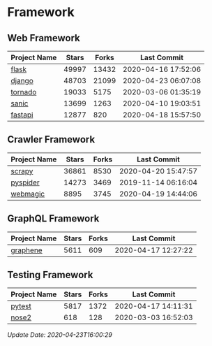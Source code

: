# Framework

## Web Framework

| Project Name | Stars | Forks | Last Commit |
| ------------ | ----- | ----- | ----------- |
| [flask](https://github.com/pallets/flask) | 49997 | 13432 | 2020-04-16 17:52:06 |
| [django](https://github.com/django/django) | 48703 | 21099 | 2020-04-23 06:07:08 |
| [tornado](https://github.com/tornadoweb/tornado) | 19033 | 5175 | 2020-03-06 01:35:19 |
| [sanic](https://github.com/huge-success/sanic) | 13699 | 1263 | 2020-04-10 19:03:51 |
| [fastapi](https://github.com/tiangolo/fastapi) | 12877 | 820 | 2020-04-18 15:57:50 |

## Crawler Framework

| Project Name | Stars | Forks | Last Commit |
| ------------ | ----- | ----- | ----------- |
| [scrapy](https://github.com/scrapy/scrapy) | 36861 | 8530 | 2020-04-20 15:47:57 |
| [pyspider](https://github.com/binux/pyspider) | 14273 | 3469 | 2019-11-14 06:16:04 |
| [webmagic](https://github.com/code4craft/webmagic) | 8895 | 3745 | 2020-04-19 14:44:06 |

## GraphQL Framework

| Project Name | Stars | Forks | Last Commit |
| ------------ | ----- | ----- | ----------- |
| [graphene](https://github.com/graphql-python/graphene) | 5611 | 609 | 2020-04-17 12:27:22 |

## Testing Framework

| Project Name | Stars | Forks | Last Commit |
| ------------ | ----- | ----- | ----------- |
| [pytest](https://github.com/pytest-dev/pytest) | 5817 | 1372 | 2020-04-17 14:11:31 |
| [nose2](https://github.com/nose-devs/nose2) | 618 | 128 | 2020-03-03 16:52:03 |

*Update Date: 2020-04-23T16:00:29*